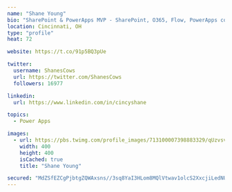 ```yaml
---
name: "Shane Young"
bio: "SharePoint & PowerApps MVP - SharePoint, O365, Flow, PowerApps consulting? @PowerApps911 | Pure Snark? You found it."
location: Cincinnati, OH
type: "profile"
heat: 72

website: https://t.co/91p5BQ3pUe

twitter:
  username: ShanesCows
  url: https://twitter.com/ShanesCows
  followers: 16977

linkedin:
  url: https://www.linkedin.com/in/cincyshane

topics:
  - Power Apps

images:
  - url: https://pbs.twimg.com/profile_images/713100007398883329/qUzvsvQ3_400x400.jpg
    width: 400
    height: 400
    isCached: true
    title: "Shane Young"

secured: "MdZSfEZCgPjbtgZQWAxsns//3sq8YaI3HLom8MQlVtwav1olcS2XxcjiLedNUlqwECEsdNOYTEZLtxmjza0I2eZaWsem026Dl3sIcBhCtFGaYMAdnNJ3k+op725QQT9/nQ7PtZT1DO7y88dU6I/sqdRGwE16RWLAqnpYkPYoub4X/L+k5d/0gV4e6AZQoRTczckZW6418zS2QrTAc0QHtabhYoufKtYbtIK7oLNIhbRoPsi3BdQ+4oFhxl2kn/j3qnTy+c9J72sDnd+qAdSckJHW9JkP6wbO0LmsklV+xy1nTEXOU6lpPUUof00LMnuqzPNdHgD4ktNY+uwrgby+4srJdWYzjBUgstjsYXNPt0GHWDamIKRIcgqriefsvfWMaaWekwbqBqaQvvsMZp++PqZO/i145pEe+hto+C757M8=;Y56bnJEPr05fBiIyZsrUlA=="
---
```


